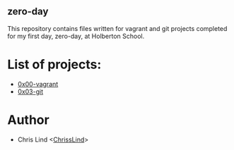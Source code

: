 ## zero-day

This repository contains files written for vagrant and git projects completed for my first day, zero-day, at Holberton School.

# List of projects:

- [0x00-vagrant](https://github.com/ChrissLind/holbertonschool-zero_day/tree/main/0x00-vagrant)
- [0x03-git](https://github.com/ChrissLind/holbertonschool-zero_day/tree/main/0x03-git)

# Author
- Chris Lind <[ChrissLind](https://github.com/ChrissLind)>
